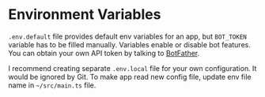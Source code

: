 # Environment Variables

`.env.default` file provides default env variables for an app, 
but `BOT_TOKEN` variable has to be filled manually. 
Variables enable or disable bot features. 
You can obtain your own API token by talking to [BotFather](https://telegram.me/botfather).

I recommend creating separate `.env.local` file for your own configuration. 
It would be ignored by Git. 
To make app read new config file, update env file name in `~/src/main.ts` file.